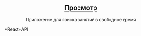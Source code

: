 <div align='center'>
   <h2><a href='https://freee-time.netlify.app/'>Просмотр</a></h2>
   <p>Приложение для поиска занятий в свободное время</p>
</div>
<p>*React+API</p>
